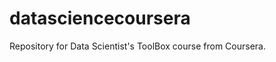 datasciencecoursera
===================

Repository for Data Scientist's ToolBox course from Coursera.

